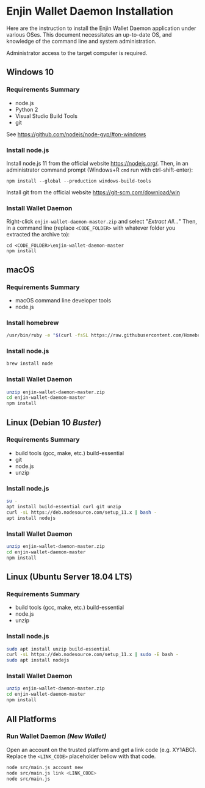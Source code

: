 # Enjin Wallet Daemon Installation

Here are the instruction to install the Enjin Wallet Daemon application under various OSes. This document necessitates an up-to-date OS, and knowledge of the command line and system administration.

Administrator access to the target computer is required.

## Windows 10

### Requirements Summary
* node.js
* Python 2
* Visual Studio Build Tools
* git

See <https://github.com/nodejs/node-gyp/#on-windows>

### Install node.js

Install node.js 11 from the official website <https://nodejs.org/>. Then, in an administrator command prompt (Windows+R `cmd` run with ctrl-shift-enter):

```
npm install --global --production windows-build-tools
```

Install git from the official website <https://git-scm.com/download/win>

### Install Wallet Daemon
Right-click `enjin-wallet-daemon-master.zip` and select "_Extract All..._" Then, in a command line (replace `<CODE_FOLDER>` with whatever folder you extracted the archive to):
```
cd <CODE_FOLDER>\enjin-wallet-daemon-master
npm install
```

## macOS

### Requirements Summary
* macOS command line developer tools
* node.js

### Install homebrew
```bash
/usr/bin/ruby -e "$(curl -fsSL https://raw.githubusercontent.com/Homebrew/install/master/install)"
```

### Install node.js
```bash
brew install node
```

### Install Wallet Daemon
```bash
unzip enjin-wallet-daemon-master.zip
cd enjin-wallet-daemon-master
npm install
```

## Linux (Debian 10 _Buster_)

### Requirements Summary
* build tools (gcc, make, etc.) build-essential
* git
* node.js
* unzip

### Install node.js
```bash
su -
apt install build-essential curl git unzip
curl -sL https://deb.nodesource.com/setup_11.x | bash -
apt install nodejs
```

### Install Wallet Daemon
```bash
unzip enjin-wallet-daemon-master.zip
cd enjin-wallet-daemon-master
npm install
```

## Linux (Ubuntu Server 18.04 LTS)
### Requirements Summary
* build tools (gcc, make, etc.) build-essential
* node.js
* unzip

### Install node.js
```bash
sudo apt install unzip build-essential
curl -sL https://deb.nodesource.com/setup_11.x | sudo -E bash -
sudo apt install nodejs
```

### Install Wallet Daemon
```bash
unzip enjin-wallet-daemon-master.zip
cd enjin-wallet-daemon-master
npm install
```

## All Platforms

### Run Wallet Daemon _(New Wallet)_
Open an account on the trusted platform and get a link code (e.g. XY1ABC). Replace the `<LINK_CODE>` placeholder bellow with that code.

```bash
node src/main.js account new
node src/main.js link <LINK_CODE>
node src/main.js
```
